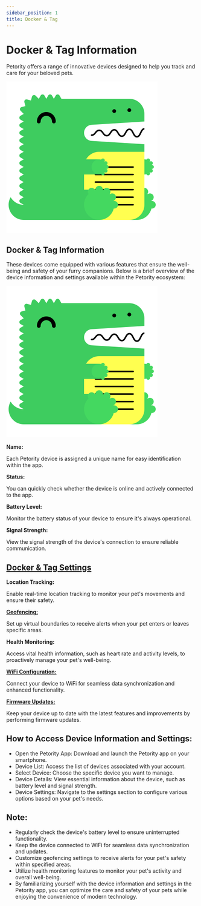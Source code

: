 ```yaml
---
sidebar_position: 1
title: Docker & Tag
---
```


# Docker & Tag Information 

Petority offers a range of innovative devices designed to help you track and care for your beloved pets.

![device picture](/img/logo.svg)

## Docker & Tag Information
These devices come equipped with various features that ensure the well-being and safety of your furry companions. Below is a brief overview of the device information and settings available within the Petority ecosystem:

![Device Information:](/img/logo.svg)

**Name:**

Each Petority device is assigned a unique name for easy identification within the app.

**Status:**

You can quickly check whether the device is online and actively connected to the app.

**Battery Level:**

Monitor the battery status of your device to ensure it's always operational.

**Signal Strength:**

View the signal strength of the device's connection to ensure reliable communication.

## [Docker & Tag Settings](/docs/petority/features/devices/devices-settings)

**Location Tracking:**

Enable real-time location tracking to monitor your pet's movements and ensure their safety.

**[Geofencing:](/docs/petority/features/devices/Fence)**

Set up virtual boundaries to receive alerts when your pet enters or leaves specific areas.

**Health Monitoring:**

Access vital health information, such as heart rate and activity levels, to proactively manage your pet's well-being.

**[WiFi Configuration:](/docs/petority/features/devices/devices-settings#1-configuring-wifi-connection)**

Connect your device to WiFi for seamless data synchronization and enhanced functionality.

**[Firmware Updates:](/docs/petority/features/devices/upgrade-firmware)**

Keep your device up to date with the latest features and improvements by performing firmware updates.

## How to Access Device Information and Settings:

+ Open the Petority App: Download and launch the Petority app on your smartphone.
+ Device List: Access the list of devices associated with your account.
+ Select Device: Choose the specific device you want to manage.
+ Device Details: View essential information about the device, such as battery level and signal strength.
+ Device Settings: Navigate to the settings section to configure various options based on your pet's needs.
## Note:
+ Regularly check the device's battery level to ensure uninterrupted functionality.
+ Keep the device connected to WiFi for seamless data synchronization and updates.
+ Customize geofencing settings to receive alerts for your pet's safety within specified areas.
+ Utilize health monitoring features to monitor your pet's activity and overall well-being.
+ By familiarizing yourself with the device information and settings in the Petority app, you can optimize the care and safety of your pets while enjoying the convenience of modern technology.


 
